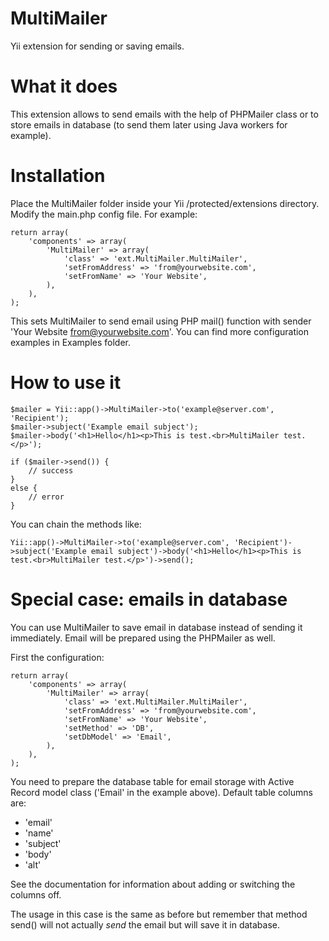 MultiMailer
===========

Yii extension for sending or saving emails.

What it does
============

This extension allows to send emails with the help of PHPMailer class or to store emails in database (to send them later using Java workers for example).

Installation
============

Place the MultiMailer folder inside your Yii /protected/extensions directory.
Modify the main.php config file. For example:

    return array(
        'components' => array(
            'MultiMailer' => array(
                'class' => 'ext.MultiMailer.MultiMailer',
                'setFromAddress' => 'from@yourwebsite.com',
                'setFromName' => 'Your Website',
            ),
        ),
    );
  
This sets MultiMailer to send email using PHP mail() function with sender 'Your Website <from@yourwebsite.com>'.
You can find more configuration examples in Examples folder.

How to use it
=============

    $mailer = Yii::app()->MultiMailer->to('example@server.com', 'Recipient');
    $mailer->subject('Example email subject');
    $mailer->body('<h1>Hello</h1><p>This is test.<br>MultiMailer test.</p>');

    if ($mailer->send()) {
        // success
    }
    else {
        // error
    }

You can chain the methods like:

    Yii::app()->MultiMailer->to('example@server.com', 'Recipient')->subject('Example email subject')->body('<h1>Hello</h1><p>This is test.<br>MultiMailer test.</p>')->send();

Special case: emails in database
================================

You can use MultiMailer to save email in database instead of sending it immediately. Email will be prepared using the PHPMailer as well.

First the configuration:

    return array(
        'components' => array(
            'MultiMailer' => array(
                'class' => 'ext.MultiMailer.MultiMailer',
                'setFromAddress' => 'from@yourwebsite.com',
                'setFromName' => 'Your Website',
                'setMethod' => 'DB',
                'setDbModel' => 'Email',
            ),
        ),
    );

You need to prepare the database table for email storage with Active Record model class ('Email' in the example above). Default table columns are:
- 'email' 
- 'name'
- 'subject'
- 'body'
- 'alt'

See the documentation for information about adding or switching the columns off.

The usage in this case is the same as before but remember that method send() will not actually *send* the email but will save it in database.
